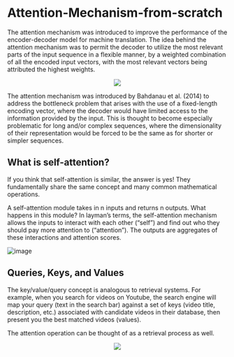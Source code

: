 # Attention-Mechanism-from-scratch

The attention mechanism was introduced to improve the performance of the encoder-decoder model for machine translation. The idea behind the attention mechanism was to permit the decoder to utilize the most relevant parts of the input sequence in a flexible manner, by a weighted combination of all the encoded input vectors, with the most relevant vectors being attributed the highest weights.

<p align="center">
  <img src="https://user-images.githubusercontent.com/64821137/220428391-fb72cd39-ce07-4dd1-b565-5821ecbddb17.png" />
</p>

The attention mechanism was introduced by Bahdanau et al. (2014) to address the bottleneck problem that arises with the use of a fixed-length encoding vector, where the decoder would have limited access to the information provided by the input. This is thought to become especially problematic for long and/or complex sequences, where the dimensionality of their representation would be forced to be the same as for shorter or simpler sequences.

## What is self-attention?

If you think that self-attention is similar, the answer is yes! They fundamentally share the same concept and many common mathematical operations.

A self-attention module takes in n inputs and returns n outputs. What happens in this module? In layman’s terms, the self-attention mechanism allows the inputs to interact with each other (“self”) and find out who they should pay more attention to (“attention”). The outputs are aggregates of these interactions and attention scores.

![image](https://user-images.githubusercontent.com/64821137/220429271-2186e2e4-899a-4aec-b3d2-26fbff81dcbf.png)


## Queries, Keys, and Values

The key/value/query concept is analogous to retrieval systems. For example, when you search for videos on Youtube, the search engine will map your query (text in the search bar) against a set of keys (video title, description, etc.) associated with candidate videos in their database, then present you the best matched videos (values).

The attention operation can be thought of as a retrieval process as well.

<p align="center">
  <img src="https://user-images.githubusercontent.com/64821137/220430122-ea844bfa-a26f-45fd-8851-f1eeb7a2b3f8.png" />
</p>

